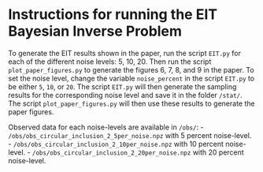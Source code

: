 # Instructions for running the EIT Bayesian Inverse Problem

To generate the EIT results shown in the paper, run the script `EIT.py` for each of the different noise levels: $5%$, $10%$, $20%$. Then run the script `plot_paper_figures.py` to generate the figures 6, 7, 8, and 9 in the paper. To set the noise level, change the variable `noise_percent` in the script `EIT.py` to be either `5`, `10`, or `20`. The script `EIT.py` will then generate the sampling results for the corresponding noise level and save it in the folder `/stat/`. The script `plot_paper_figures.py` will then use these results to generate the paper figures.

Observed data for each noise-levels are available in `/obs/`:
    - `/obs/obs_circular_inclusion_2_5per_noise.npz` with 5 percent noise-level.
    - `/obs/obs_circular_inclusion_2_10per_noise.npz` with 10 percent noise-level.
    - `/obs/obs_circular_inclusion_2_20per_noise.npz` with 20 percent noise-level.